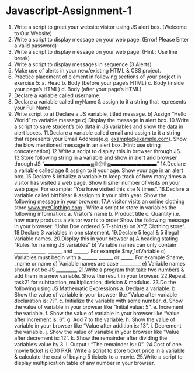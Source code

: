 # Javascript-Assignment-1

1. Write a script to greet your website visitor using JS alert box. (Welcome to
Our Website)
2. Write a script to display message on your web page. (Error! Please Enter a
valid password)
3. Write a script to display message on your web page: (Hint : Use line break)
4. Write a script to display messages in sequence (3 Alerts)
5. Make use of alerts in your new/existing HTML & CSS project.
6. Practice placement of element in following sections of your project in
exercise 5:
a. Head
b. Body (before your page’s HTML)
c. Body (inside your page’s HTML)
d. Body (after your page’s HTML)
7. Declare a variable called username.
8. Declare a variable called myName & assign to it a string that represents
your Full Name.
9. Write script to
a) Declare a JS variable, titled message.
b) Assign “Hello World” to variable message
c) Display the message in alert box.
10.Write a script to save student’s bio data in JS variables and show the data in
alert boxes.
11.Declare a variable called email and assign to it a string that represents your
Email Address(e.g. example@example.com). Show the blow mentioned
message in an alert box.(Hint: use string concatenation)
12.Write a script to display this in browser through JS.
13.Store following string in a variable and show in alert and browser through JS
“▬▬▬▬▬▬▬▬▬ஜ۩۞۩ஜ▬▬▬▬▬▬▬▬▬”
14.Declare a variable called age & assign to it your age. Show your age in an
alert box.
15.Declare & initialize a variable to keep track of how many times a visitor has
visited a web page. Show his/her number of visits on your web page. For
example: “You have visited this site N times”.
16.Declare a variable called birthYear & assign to it your birth year. Show the
following message in your browser:
17.A visitor visits an online clothing store www.xyzClothing.com . Write a script
to store in variables the following information: a. Visitor’s name b. Product
title c. Quantity i.e. how many products a visitor wants to order Show the
following message in your browser: “John Doe ordered 5 T-shirt(s) on XYZ
Clothing store”.
18.Declare 3 variables in one statement.
19.Declare 5 legal & 5 illegal variable names.
20.Display this in your browser
a) A heading stating “Rules for naming JS variables”
b) Variable names can only contain ______, ______, ______ and ______. For
example $my_1stVariable
c) Variables must begin with a ______, ______ or _____. For example
$name, _name or name
d) Variable names are case _________
e) Variable names should not be JS _________
21.Write a program that take two numbers & add them in a new variable.
Show the result in your browser.
22.Repeat task21 for subtraction, multiplication, division & modulus.
23.Do the following using JS Mathematic Expressions
a. Declare a variable.
b. Show the value of variable in your browser like “Value after variable
declaration is: ??”.
c. Initialize the variable with some number.
d. Show the value of variable in your browser like “Initial value: 5”.
e. Increment the variable.
f. Show the value of variable in your browser like “Value after
increment is: 6”.
g. Add 7 to the variable.
h. Show the value of variable in your browser like “Value after addition
is: 13”.
i. Decrement the variable.
j. Show the value of variable in your browser like “Value after
decrement is: 12”.
k. Show the remainder after dividing the variable’s value by 3.
l. Output : “The remainder is : 0”.
24.Cost of one movie ticket is 600 PKR. Write a script to store ticket price in a
variable & calculate the cost of buying 5 tickets to a movie.
25.Write a script to display multiplication table of any number in your browser.
